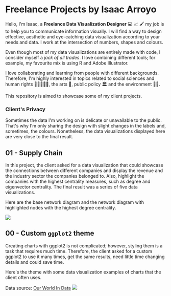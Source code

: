 # Freelance Projects by Isaac Arroyo
Hello, I'm Isaac, a **Freelance Data Visualization 
Designer** :computer: 📈 🖌️ my job is to help you to 
communicate information visually. I will find a way to 
design effective, aesthetic and eye-catching data 
visualization according to your needs and data. 
I work at the intersection of numbers, shapes and colours.

Even though most of my data visualizations are entirely 
made with code, I consider myself a _jack of all trades_. I 
love combining different tools; for example, my favourite 
mix is using R and Adobe Illustrator.

I love collaborating and learning from people with different 
backgrounds. Therefore, I'm highly interested in topics 
related to social sciences and human rights 🧑‍🤝‍🧑👬👭, 
the arts 🎨, public policy 🏛️ and the environment  🌱🍃.

This repository is aimed to showcase some of my 
client projects.

### Client's Privacy
Sometimes the data I'm working on is delicate or 
unavailable to the public. That's why I'm only sharing the 
design with slight changes in the labels and, sometimes, 
the colours. Nonetheless, the data visualizations displayed 
here are very close to the final result.

## 01 - Supply Chain
In this project, the client asked for a data visualization 
that could showcase the connections between different 
companies and display the revenue and the industry sector 
the companies belonged to. Also, highlight the companies with 
the highest centrality measures, such as degree and 
eigenvector centrality. The final result was a series of 
five data visualizations.

Here are the base network diagram and the network diagram 
with highlighted nodes with the highest degree centrality.

![](./01_supply_chain/01_supply_chain_poster_degree_base.png)

## 00 - Custom `ggplot2` theme
Creating charts with ggplot2 is not complicated; however, 
styling them is a task that requires much time. Therefore, 
the client asked for a custom ggplot2 to use it many times, 
get the same results, need little time changing details and 
could save time.

Here's the theme with some data visualization examples of 
charts that the client often uses.

Data source: [Our World In Data](https://ourworldindata.org)
![](./00_custom_ggplot2_theme/00_ggplot2_theme_poster_line_bar_chart.png)